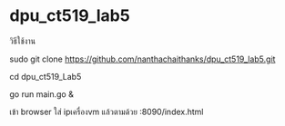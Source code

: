 # dpu_ct519_lab5

วิธีใช้งาน

sudo git clone https://github.com/nanthachaithanks/dpu_ct519_lab5.git

cd dpu_ct519_Lab5

go run main.go &

เข้า browser ใส่ ipเครื่องvm แล้วตามด้วย :8090/index.html

